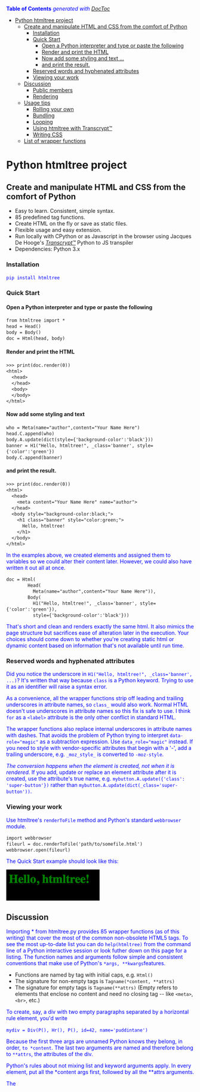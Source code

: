 **Table of Contents**  *generated with [DocToc](http://doctoc.herokuapp.com/)*

- [Python htmltree project](#python-htmltree-project)
	- [Create and manipulate HTML and CSS from the comfort of Python](#create-and-manipulate-html-and-css-from-the-comfort-of-python)
		- [Installation](#installation)
		- [Quick Start](#quick-start)
			- [Open a Python interpreter and type or paste the following](#open-a-python-interpreter-and-type-or-paste-the-following)
			- [Render and print the HTML](#render-and-print-the-html)
			- [Now add some styling and text ...](#now-add-some-styling-and-text)
			- [and print the result.](#and-print-the-result)
		- [Reserved words and hyphenated attributes](#reserved-words-and-hyphenated-attributes)
		- [Viewing your work](#viewing-your-work)
	- [Discussion](#discussion)
		- [Public members](#public-members)
		- [Rendering](#rendering)
	- [Usage tips](#usage-tips)
		- [Rolling your own](#rolling-your-own)
		- [Bundling](#bundling)
		- [Looping](#looping)
		- [Using htmltree with Transcrypt™](#using-htmltree-with-transcrypt)
		- [Writing CSS](#writing-css)
	- [List of wrapper functions](#list-of-wrapper-functions)
# Python htmltree project

## Create and manipulate HTML and CSS from the comfort of Python
  * Easy to learn. Consistent, simple syntax.
  * 85 predefined tag functions.
  * Create HTML on the fly or save as static files.
  * Flexible usage and easy extension. 
  * Run locally with CPython or as Javascript in the browser using Jacques De Hooge's [*Transcrypt™*](https://transcrypt.org/) Python to JS transpiler
  * Dependencies: Python 3.x

### Installation
`pip install htmltree`

### Quick Start

#### Open a Python interpreter and type or paste the following
```
from htmltree import *
head = Head()
body = Body()
doc = Html(head, body)
```
#### Render and print the HTML
```
>>> print(doc.render(0))
<html>
  <head>
  </head>
  <body>
  </body>
</html>
```
#### Now add some styling and text
```
who = Meta(name="author",content="Your Name Here")
head.C.append(who)
body.A.update(dict(style={'background-color':'black'}))
banner = H1("Hello, htmltree!", _class='banner', style={'color':'green'})
body.C.append(banner)
```
#### and print the result.
```
>>> print(doc.render(0))
<html>
  <head>
    <meta content="Your Name Here" name="author">
  </head>
  <body style="background-color:black;">
    <h1 class="banner" style="color:green;">
      Hello, htmltree!
    </h1>
  </body>
</html>
```
In the examples above, we created elements and assigned them to variables so we could alter their content later. However, we could also have written  it out all at once.

```
doc = Html(
        Head(
          Meta(name="author",content="Your Name Here")),
        Body(
          H1("Hello, htmltree!", _class='banner', style={'color':'green'}),
          style={'background-color':'black'}))
```

That's short and clean and renders exactly the same html.  It also mimics the page structure but sacrifices ease of alteration later in the execution. Your choices should come down to whether you're creating static html or dynamic content based on information that's not available until run time.

### Reserved words and hyphenated attributes
Did you notice the underscore in `H1("Hello, htmltree!", _class='banner', ...)`? It's written that way because `class` is a Python keyword. Trying to use it as an identifier will raise a syntax error. 

As a convenience, all the wrapper functions strip off leading and trailing underscores in attribute names, so `class_` would also work. Normal HTML doesn't use underscores in attribute names so this fix is safe to use. I think `for` as a `<label>` attribute is the only other conflict in standard HTML.

The wrapper functions also replace internal underscores in attribute names with dashes. That avoids the problem of Python trying to interpret `data-role="magic"` as a subtraction expression. Use `data_role="magic"` instead. If you need to style with vendor-specific attributes that begin with a '-', add a trailing underscore, e.g. `_moz_style_` is converted to `-moz-style`.

*The conversion happens when the element is created, not when it is rendered.* If you add, update or replace an element attribute after it is created, use the attribute's true name, e.g. `mybutton.A.update({'class': 'super-button'})` rather than `mybutton.A.update(dict(_class='super-button'))`.



### Viewing your work
Use htmltree's `renderToFile` method and Python's standard `webbrowser` module.
```
import webbrowser
fileurl = doc.renderToFile('path/to/somefile.html')
webbrowser.open(fileurl)
```

The Quick Start example should look like this:

![Figure 1.](htmltree/doc/img/quickstart.png)

## Discussion
Importing * from htmltree.py provides 85 wrapper functions (as of this writing) that cover the most of the common non-obsolete HTML5 tags.  To see the most up-to-date list you can do `help(htmltree)` from the command line of a Python interactive session or look futher down on this page for a listing. The function names and arguments follow simple and consistent conventions that make use of Python's `*args, **kwargs`features.

- Functions are named by tag with initial caps, e.g. `Html()`
- The signature for non-empty tags is `Tagname(*content, **attrs)`
- The signature for empty tags is `Tagname(**attrs)` (Empty refers to elements that enclose no content and need no closing tag -- like `<meta>`, `<br>`, etc.)

To create, say, a div with two empty paragraphs separated by a horizontal rule element, you'd write

```mydiv = Div(P(), Hr(), P(), id=42, name='puddintane')```

Because the first three args are unnamed Python knows they belong, in order, `to *content`. The last two arguments are named and therefore belong to `**attrs`, the attributes of the div. 

Python's rules about not mixing list and keyword arguments apply. In every element, put all the *content args first, followed by all the **attrs arguments. 

The <style> tag is the only exception to the pattern. Its signature is `Style(**content)`.  This is done to reduce (but alas not completely eliminate) the need for quoting the selectors in CSS rulesets.
- If you need to set attributes on a style element, do it in a secondary call as shown in the doctest below.
```
          style = Style(body=dict(margin='4px'), p=dict(color='blue'))
          style.A.update({'type':'text/css'})
          style.render()
          '<style type="text/css">body { margin:4px; } p { color:blue; }</style>' 
```
- See [Writing CSS](#writing-css) later in this document for more dicussion of `Style()`.

The design pattern for `htmltree` is "as simple as possible but not simpler." Using built-in Python objects, dicts and lists, means that all the familiar methods of those objects are available when manipulating trees of Elements. Notice, for instance, the use of `update` and `append` in the Quick start examples. 
```
body.A.update(dict(style={'background-color':'black'}))
body.C.append(H1("Hello, htmltree!", _class='myclass', id='myid'))
```
But wait a minute! What are `body.A` and `body.C`? Read on ...

### Public members
You can access and modify the attributes and content of an element `el` as `el.A` and `el.C` respectively. The tagname is also available as `el.T` though this is generally not so useful as the other two. 

The attribute member, `el.A` is an ordinary Python dictionary containing whatever keyword arguments were passed when the element was created. You can modify it with `update()` as shown in the Quick Start example or use any of the other dictionary methods on it. You can also replace it entirely with any dict-like object that has an `items()` method that behaves like dict.items()

The content member, `el.C` is normally a Python list. It contains all the stuff that gets rendered between the closing and ending tags of an element. The list may hold an arbitrary mix of strings, ints, float, and objects. In normal usage, the objects are of type `htmltree.Element`. This is the element type returned by all the functions in htmltree.py. You can use all the normal Python list methods (append, insert, etc) to manipulate the list.

(If you insert objects (other than those listed above), they should have a `render(indent=-1)` method that returns valid HTML with the same indentation conventions as the `htmltree.Element.render` method described in the next section.)

### Rendering
The render method emits HTML. In the examples above, we've called it as doc.render(0) to display the entire document tree in indented form. Calling it with no arguments emits the HTML as a single line with no breaks or spaces. Values > 0 increase the indentations by 2 spaces * the value.
```
>>> print(head.render())
<head><meta name="author" content="Your Name Here"/></head>

>>> print(head.render(0))

<head>
  <meta name="author" content="Your Name Here"/>
</head>

>>> print(head.render(1))

  <head>
    <meta name="author" content="Your Name Here"/>
  </head>
```

The `renderToFile()` method also accepts an `indent` argument.

## Usage tips

### Rolling your own
The simplest possible extension is wrapping a frequently used tag to save a little typing. This is already done for you for all the wrapper functions in htmltree.py. But if you need something that's not defined it only takes two lines of code (not counting the import).
```
from htmltree import KWElement
def Foo(*content, **attrs):
    return KWElement('foo', *content, **wrappers)
```
For an empty tag element, omit the content arg and pass None to KWElement().
```
def Bar(**attrs):
    return KWElement('bar', None, **attrs)
```

### Bundling
Wrapping commonly used fragments in a function is easy and useful, e.g. 
```
def docheadbody():
    head = Head()
    body = Body()
    doc = Html(head, body)
    return doc, head, body
    
>>> doc, head, body = docheadbody()
```

### Looping
Use loops to simplify the creation of many similar elements.
```
for id in ('one', 'two', 'three'):
     content = "Help! I'm trapped in div {}.".format(id)
     body.C.append(Div(content, id=id))
    
>>> print(body.render(0))
<body>
  <div id="one">
    Help! I'm trapped in div one.
  </div>
  <div id="two">
    Help! I'm trapped in div two.
  </div>
  <div id="three">
    Help! I'm trapped in div three.
  </div>
</body>
```
### Using *htmltree* with [*Transcrypt*](https://transcrypt.org/)
This project was designed from the ground up to be compatible with Transcrypt to create a pure Python development environment  for HTML/CSS/JS on both sides of the client/server divide.

If you've installed *htmltree* with `pip`, Transcrypt will find it when transpiling your Python files to JavaScript if you import it as `htmltree`. If you have a need to install and access *htmltree* by other means,  see 
  * http://www.transcrypt.org/docs/html/special_facilities.html for information about Transcrypt's module mechanism and 
  * https://github.com/Michael-F-Ellis/htmltree/issues/3 for a discussion of some specific ways to locate htmltree at compile time.

Also, look at the modules `sanitycheck.py` and `client.py` in the `tests/` directory as a template for developing and testing with htmltree and Transcrypt. For a more elaborate template with a built-in server, AJAX/JSON data updates and automatic rebuild/reload when source files change, see [NearlyPurePythonWebAppDemo](https://github.com/Michael-F-Ellis/NearlyPurePythonWebAppDemo)

All the functions should work the same as under CPython. If not, please submit an issue on GitHub so I can fix it!

### Writing CSS

Use the Style() element to create CSS rulesets for your HTML, for example
```
>>> mystyle = Style(h2=dict(margin_top='4px', color='red'))
>>> doc = Html(Head(mystyle), Body(H2("Hello!")))
>>> print(doc.render(0))

<html>
  <head>
    <style>
    h2 { color:red; margin-top:4px; }
    </style>
  </head>
  <body>
    <h2>
      Hello!
    </h2>
  </body>
</html>
```

#### Interlude: dict() vs {}
In python, `{}` and `dict()` both define dictionaries. The difference is that dict treats keyword arguments as strings, so
```
>>> {'foo':1, 'bar':2} == dict(foo=1, bar=2)
True
```
Using `dict()` with keyword arguments saves having to quote keywords and `htmltree` tries to help by converting underscores in keywords to hyphens (as discussed earlier in this document).  On the other hand, the CSS selector syntax permits strings that are not valid Python keywords, so the best practice for non-trivial rulesets is to create a dictionary of dictionaries, as shown below, and supply that as the argument to Style(). *Don't forget the two asterisks in front!*
```
mycss = {
          'a.someclass' : {'color':'red', 'margin-top':'0.5em !important'},
          'div p #id:first-line' : {'background-style': 'none'}
        }
mystyle = Style(**mycss) ## Don't forget the two asterisks in front

>>> print(mystyle.render(0))
<style>
div p #id:first-line { background-style:none; }
a.someclass { color:red; margin-top:0.5em !important; }
</style>
```

If you compare the dictionary definition of `mycss` with the rendered css
output, you'll see that the differences are as follows:

  1. Quote every item,
  2. A colon between each selector and its property/value pairs,
  3. A comma after each rule definition,
  4. Separate property:value pairs with commas instead of semicolons.
#### Caveat: dictionaries are unordered
When two CSS selectors apply with equal specificity to the same property of an element, [the last one wins](http://monc.se/kitchen/38/cascading-order-and-inheritance-in-css). You should not rely on the Style() object to render rules in any particular order because Python dictionaries are, by definition, unordered collections.
## List of wrapper functions
```
Html(*content, **attrs):
Head(*content, **attrs):
Body(*content, **attrs):
Link(**attrs):
Meta(**attrs):
Title(*content, **attrs):
Style(**content):
Address(*content, **attrs):
Article(*content, **attrs):
Aside(*content, **attrs):
Footer(*content, **attrs):
Header(*content, **attrs):
H1(*content, **attrs):
H2(*content, **attrs):
H3(*content, **attrs):
H4(*content, **attrs):
H5(*content, **attrs):
H6(*content, **attrs):
Nav(*content, **attrs):
Section(*content, **attrs):
Blockquote(*content, **attrs):
Dd(*content, **attrs):
Div(*content, **attrs):
Dl(*content, **attrs):
Dt(*content, **attrs):
Figcaption(*content, **attrs):
Figure(*content, **attrs):
Hr(**attrs):
Li(*content, **attrs):
Main(*content, **attrs):
Ol(*content, **attrs):
P(*content, **attrs):
Pre(*content, **attrs):
Ul(*content, **attrs):
A(*content, **attrs):
B(*content, **attrs):
Br(**attrs):
Cite(*content, **attrs):
Code(*content, **attrs):
Em(*content, **attrs):
I(*content, **attrs):
S(*content, **attrs):
Samp(*content, **attrs):
Small(*content, **attrs):
Span(*content, **attrs):
Strong(*content, **attrs):
Sub(*content, **attrs):
Sup(*content, **attrs):
U(*content, **attrs):
Area(**attrs):
Audio(*content, **attrs):
Img(**attrs):
Map(*content, **attrs):
Track(**attrs):
Video(*content, **attrs):
Embed(**attrs):
Object(*content, **attrs):
Param(**attrs):
Source(**attrs):
Canvas(*content, **attrs):
Noscript(*content, **attrs):
Script(*content, **attrs):
Caption(*content, **attrs):
Col(**attrs):
Table(*content, **attrs):
Tbody(*content, **attrs):
Td(*content, **attrs):
Tfoot(*content, **attrs):
Th(*content, **attrs):
Thead(*content, **attrs):
Tr(*content, **attrs):
Button(*content, **attrs):
Datalist(*content, **attrs):
Fieldset(*content, **attrs):
Form(*content, **attrs):
Input(**attrs):
Label(*content, **attrs):
Legend(*content, **attrs):
Meter(*content, **attrs):
Optgroup(*content, **attrs):
Option(*content, **attrs):
Output(*content, **attrs):
Progress(*content, **attrs):
Select(*content, **attrs):
Textarea(*content, **attrs):
```


